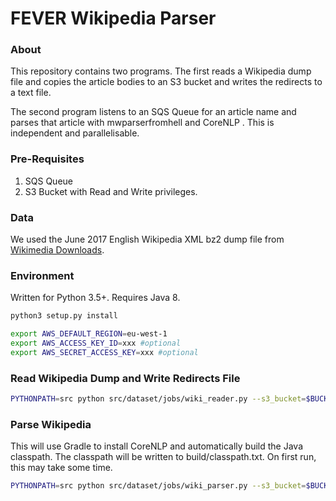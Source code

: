# FEVER Wikipedia Parser

### About

This repository contains two programs. The first reads a Wikipedia dump file and copies the article bodies to an S3 bucket and writes the redirects to a text file.

The second program listens to an SQS Queue for an article name and parses that article with mwparserfromhell and CoreNLP . This is independent and parallelisable. 

### Pre-Requisites

1) SQS Queue
2) S3 Bucket with Read and Write privileges.


### Data

We used the June 2017 English Wikipedia XML bz2 dump file from [Wikimedia Downloads](https://dumps.wikimedia.org/).

### Environment

Written for Python 3.5+. Requires Java 8.

```bash
python3 setup.py install
```


```bash
export AWS_DEFAULT_REGION=eu-west-1
export AWS_ACCESS_KEY_ID=xxx #optional
export AWS_SECRET_ACCESS_KEY=xxx #optional
```

### Read Wikipedia Dump and Write Redirects File

```bash
PYTHONPATH=src python src/dataset/jobs/wiki_reader.py --s3_bucket=$BUCKET --sqs_queue=$QUEUE --wiki_file=$DUMP.XML.BZ2 --redirects_file=redirects.txt
```

### Parse Wikipedia
This will use Gradle to install CoreNLP and automatically build the Java classpath. The classpath will be written to build/classpath.txt. On first run, this may take some time. 

```bash
PYTHONPATH=src python src/dataset/jobs/wiki_parser.py --s3_bucket=$BUCKET --sqs_queue=$QUEUE
```
